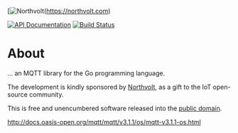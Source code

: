 [![Northvolt](https://github.com/pascaldekloe/mqtt/raw/master/doc/northvolt.svg)(https://northvolt.com)

[![API Documentation](https://godoc.org/github.com/pascaldekloe/mqtt?status.svg)](https://godoc.org/github.com/pascaldekloe/mqtt)
[![Build Status](https://travis-ci.org/pascaldekloe/mqtt.svg?branch=master)](https://travis-ci.org/pascaldekloe/mqtt)

# About

… an MQTT library for the Go programming language.

The development is kindly sponsored by [Northvolt](https://northvolt.com), as a
gift to the IoT open-source community.

This is free and unencumbered software released into the
[public domain](https://creativecommons.org/publicdomain/zero/1.0).


http://docs.oasis-open.org/mqtt/mqtt/v3.1.1/os/mqtt-v3.1.1-os.html
